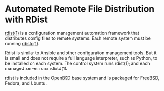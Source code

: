 # Automated Remote File Distribution with RDist

[rdist(1)](https://man.openbsd.org/rdist) is a configuration management
automation framework that distributes config files to remote systems.
Each remote system must be running
[rdistd(1)](https://man.openbsd.org/rdistd).

Rdist is similar to Ansible and other configuration management tools.
But it is small and does not require a full language interpreter, such
as Python, to be installed on each system. The control system runs
rdist(1); and each managed server runs rdistd(1).

rdist is included in the OpenBSD base system and is packaged for
FreeBSD, Fedora, and Ubuntu.
